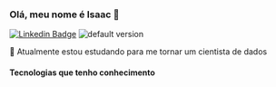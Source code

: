 ### Olá, meu nome é Isaac 👋

[![Linkedin Badge](https://img.shields.io/badge/-LinkedIn-blue?style=flat-square&logo=Linkedin&logoColor=white&link=)]()
![default version](https://road-to-kaggle-grandmaster.vercel.app/api/simple/{isaacmulleroliveira})

🌱 Atualmente estou estudando para me tornar um cientista de dados

#### Tecnologias que tenho conhecimento



